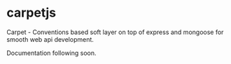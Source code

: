carpetjs
======

Carpet - Conventions based soft layer on top of express and mongoose for smooth web api development.

Documentation following soon.
